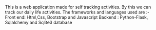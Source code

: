 This is a web application made for self tracking activities. By this we can track our daily life activities.
The frameworks and languages used are :-
Front end: Html,Css, Bootstrap and Javascript
Backend : Python-Flask, Sqlalchemy and Sqlite3 database
